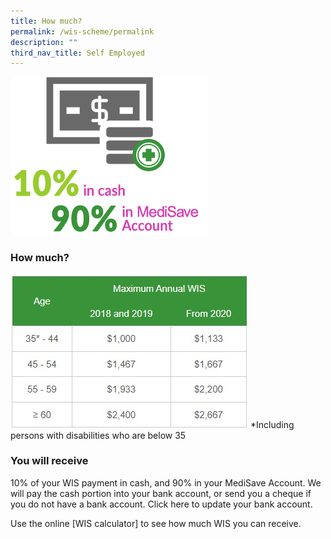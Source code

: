 ```yaml
---
title: How much?
permalink: /wis-scheme/permalink
description: ""
third_nav_title: Self Employed
---
```

![](/images/WIS10.png)


### How much?

![](/images/WIS20.jpeg)
*Including persons with disabilities who are below 35

### You will receive
10% of your WIS payment in cash, and 90% in your MediSave Account. We will pay the cash portion into your bank account, or send you a cheque if you do not have a bank account. Click here to update your bank account.

Use the online [WIS calculator] to see how much WIS you can receive.